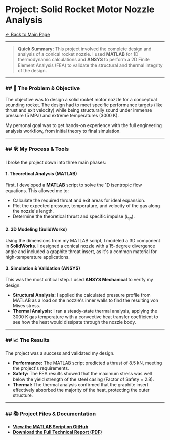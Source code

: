 # Project: Solid Rocket Motor Nozzle Analysis

[← Back to Main Page](/https://thejjc.github.io/)

---

> **Quick Summary:** This project involved the complete design and analysis of a conical rocket nozzle. I used **MATLAB** for 1D thermodynamic calculations and **ANSYS** to perform a 2D Finite Element Analysis (FEA) to validate the structural and thermal integrity of the design.



---

### ## 🎯 The Problem & Objective

The objective was to design a solid rocket motor nozzle for a conceptual sounding rocket. The design had to meet specific performance targets (like thrust and exit velocity) while being structurally sound under immense pressure (5 MPa) and extreme temperatures (3000 K).

My personal goal was to get hands-on experience with the full engineering analysis workflow, from initial theory to final simulation.

---

### ## 🛠 My Process & Tools

I broke the project down into three main phases:

#### 1. Theoretical Analysis (MATLAB)

First, I developed a **MATLAB** script to solve the 1D isentropic flow equations. This allowed me to:
* Calculate the required throat and exit areas for ideal expansion.
* Plot the expected pressure, temperature, and velocity of the gas along the nozzle's length.
* Determine the theoretical thrust and specific impulse ($I_{sp}$).

#### 2. 3D Modeling (SolidWorks)

Using the dimensions from my MATLAB script, I modeled a 3D component in **SolidWorks**. I designed a conical nozzle with a 15-degree divergence angle and included a graphite throat insert, as it's a common material for high-temperature applications.

#### 3. Simulation & Validation (ANSYS)

This was the most critical step. I used **ANSYS Mechanical** to verify my design.

* **Structural Analysis:** I applied the calculated pressure profile from MATLAB as a load on the nozzle's inner walls to find the resulting von Mises stress.
* **Thermal Analysis:** I ran a steady-state thermal analysis, applying the 3000 K gas temperature with a convective heat transfer coefficient to see how the heat would dissipate through the nozzle body.

---

### ## 📈 The Results

The project was a success and validated my design.

* **Performance:** The MATLAB script predicted a thrust of 8.5 kN, meeting the project's requirements.
* **Safety:** The FEA results showed that the maximum stress was well below the yield strength of the steel casing (Factor of Safety = 2.8).
* **Thermal:** The thermal analysis confirmed that the graphite insert effectively absorbed the majority of the heat, protecting the outer structure.




---

### ## 📚 Project Files & Documentation

* **[View the MATLAB Script on GitHub](https://github.com/your-username/your-repo-name/blob/main/nozzle_analysis.m)**
* **[Download the Full Technical Report (PDF)](assets/Nozzle_Design_Report.pdf)**
